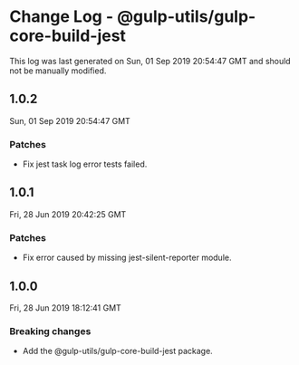 # Change Log - @gulp-utils/gulp-core-build-jest

This log was last generated on Sun, 01 Sep 2019 20:54:47 GMT and should not be manually modified.

## 1.0.2
Sun, 01 Sep 2019 20:54:47 GMT

### Patches

- Fix jest task log error tests failed.

## 1.0.1
Fri, 28 Jun 2019 20:42:25 GMT

### Patches

- Fix error caused by missing jest-silent-reporter module.

## 1.0.0
Fri, 28 Jun 2019 18:12:41 GMT

### Breaking changes

- Add the @gulp-utils/gulp-core-build-jest package.

